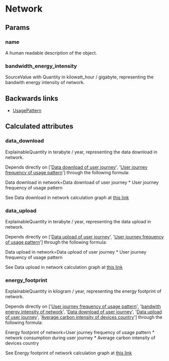 # Network

## Params

### name
A human readable description of the object.

### bandwidth_energy_intensity
SourceValue with Quantity in kilowatt_hour / gigabyte, representing the bandwith energy intensity of network.


## Backwards links

- [UsagePattern](UsagePattern.md)


## Calculated attributes

### data_download  
ExplainableQuantity in terabyte / year, representing the data download in network.  
  
Depends directly on ['[Data download of user journey](UserJourney.md#data_download)', '[User journey frequency of usage pattern](DevicePopulation.md#user_journey_freq_per_up)'] through the following formula:

Data download in network=Data download of user journey * User journey frequency of usage pattern  
  
See Data download in network calculation graph at <a href='../calculus_graphs/network_data_download.html' target='_blank'>this link</a>

### data_upload  
ExplainableQuantity in terabyte / year, representing the data upload in network.  
  
Depends directly on ['[Data upload of user journey](UserJourney.md#data_upload)', '[User journey frequency of usage pattern](DevicePopulation.md#user_journey_freq_per_up)'] through the following formula:

Data upload in network=Data upload of user journey * User journey frequency of usage pattern  
  
See Data upload in network calculation graph at <a href='../calculus_graphs/network_data_upload.html' target='_blank'>this link</a>

### energy_footprint  
ExplainableQuantity in kilogram / year, representing the energy footprint of network.  
  
Depends directly on ['[User journey frequency of usage pattern](DevicePopulation.md#user_journey_freq_per_up)', '[bandwith energy intensity of network](Network.md#bandwidth_energy_intensity)', '[Data download of user journey](UserJourney.md#data_download)', '[Data upload of user journey](UserJourney.md#data_upload)', '[Average carbon intensity of devices country](Country.md#average_carbon_intensity)'] through the following formula:

Energy footprint of network=User journey frequency of usage pattern * network consumption during user journey * Average carbon intensity of devices country  
  
See Energy footprint of network calculation graph at <a href='../calculus_graphs/network_energy_footprint.html' target='_blank'>this link</a>
